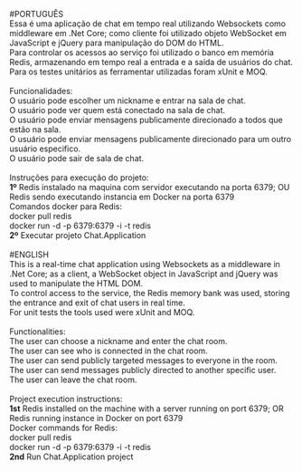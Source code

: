 #PORTUGUÊS<br/>
Essa é uma aplicação de chat em tempo real utilizando Websockets como middleware em .Net Core; como cliente foi utilizado objeto WebSocket em JavaScript e jQuery para manipulação do DOM do HTML.
<br/>Para controlar os acessos ao serviço foi utilizado o banco em memória Redis, armazenando em tempo real a entrada e a saída de usuários do chat.
<br/>Para os testes unitários as ferramentar utilizadas foram xUnit e MOQ.
<br/><br/>
Funcionalidades:<br/>
O usuário pode escolher um nickname e entrar na sala de chat.<br/>
O usuário pode ver quem está conectado na sala de chat.<br/>
O usuário pode enviar mensagens publicamente direcionado a todos que estão na sala.<br/>
O usuário pode enviar mensagens publicamente direcionado para um outro usuário especifico.<br/>
O usuário pode sair de sala de chat.<br/>
<br/>
Instruções para execução do projeto:<br/>
<b>1º</b> Redis instalado na maquina com servidor executando na porta 6379; OU Redis sendo executando instancia em Docker na porta 6379<br/>
Comandos docker para Redis:<br/>
docker pull redis<br/>
docker run -d -p 6379:6379 -i -t redis<br/>
<b>2º</b> Executar projeto Chat.Application
<br/><br/>
#ENGLISH<br/>
This is a real-time chat application using Websockets as a middleware in .Net Core; as a client, a WebSocket object in JavaScript and jQuery was used to manipulate the HTML DOM.
<br/>To control access to the service, the Redis memory bank was used, storing the entrance and exit of chat users in real time.
<br/>For unit tests the tools used were xUnit and MOQ.
<br/><br/>
Functionalities:<br/>
The user can choose a nickname and enter the chat room.<br/>
The user can see who is connected in the chat room.<br/>
The user can send publicly targeted messages to everyone in the room.<br/>
The user can send messages publicly directed to another specific user.<br/>
The user can leave the chat room.<br/>
<br/>
Project execution instructions:<br/>
<b>1st</b> Redis installed on the machine with a server running on port 6379; OR Redis running instance in Docker on port 6379<br/>
Docker commands for Redis:<br/>
docker pull redis<br/>
docker run -d -p 6379:6379 -i -t redis <br/>
<b>2nd</b> Run Chat.Application project
